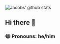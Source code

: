 ![Jacobs’ github stats](https://github-readme-stats.vercel.app/api?username=jakejakearell&show_icons=true&theme=tokyonight)
## Hi there 👋
 ### 😄 Pronouns: he/him
